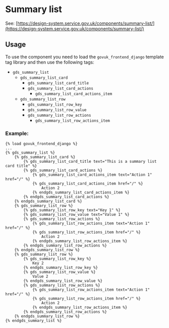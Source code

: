 # Summary list

See: [https://design-system.service.gov.uk/components/summary-list/](https://design-system.service.gov.uk/components/summary-list/)

## Usage

To use the component you need to load the `govuk_frontend_django` template tag library and then use the following tags:

* `gds_summary_list`
    * `gds_summary_list_card`
        * `gds_summary_list_card_title`
        * `gds_summary_list_card_actions`
            * `gds_summary_list_card_actions_item`
    * `gds_summary_list_row`
        * `gds_summary_list_row_key`
        * `gds_summary_list_row_value`
        * `gds_summary_list_row_actions`
            * `gds_summary_list_row_actions_item`


### Example:

```django
{% load govuk_frontend_django %}
...
{% gds_summary_list %}
    {% gds_summary_list_card %}
        {% gds_summary_list_card_title text="This is a summary list card title" %}
        {% gds_summary_list_card_actions %}
            {% gds_summary_list_card_actions_item text="Action 1" href="/" %}
            {% gds_summary_list_card_actions_item href="/" %}
                Action 2
            {% endgds_summary_list_card_actions_item %}
        {% endgds_summary_list_card_actions %}
    {% endgds_summary_list_card %}
    {% gds_summary_list_row %}
        {% gds_summary_list_row_key text="Key 1" %}
        {% gds_summary_list_row_value text="Value 1" %}
        {% gds_summary_list_row_actions %}
            {% gds_summary_list_row_actions_item text="Action 1" href="/" %}
            {% gds_summary_list_row_actions_item href="/" %}
                Action 2
            {% endgds_summary_list_row_actions_item %}
        {% endgds_summary_list_row_actions %}
    {% endgds_summary_list_row %}
    {% gds_summary_list_row %}
        {% gds_summary_list_row_key %}
            Key 2
        {% endgds_summary_list_row_key %}
        {% gds_summary_list_row_value %}
            Value 2
        {% endgds_summary_list_row_value %}
        {% gds_summary_list_row_actions %}
            {% gds_summary_list_row_actions_item text="Action 1" href="/" %}
            {% gds_summary_list_row_actions_item href="/" %}
                Action 2
            {% endgds_summary_list_row_actions_item %}
        {% endgds_summary_list_row_actions %}
    {% endgds_summary_list_row %}
{% endgds_summary_list %}
```